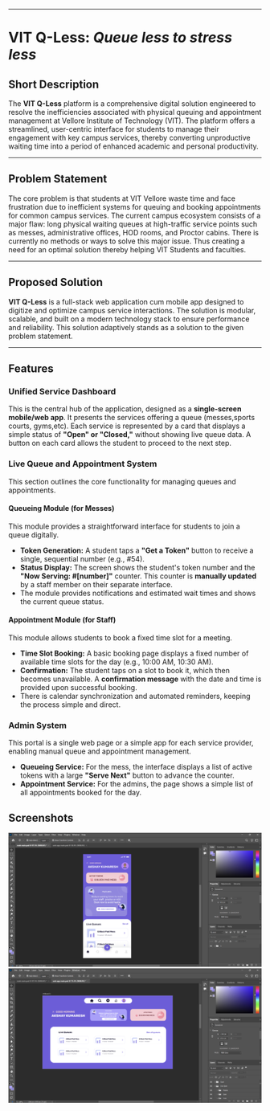 ***

# **VIT Q-Less:** *Queue less to stress less*

## Short Description
The **VIT Q-Less** platform is a comprehensive digital solution engineered to resolve the inefficiencies associated with physical queuing and appointment management at Vellore Institute of Technology (VIT). The platform offers a streamlined, user-centric interface for students to manage their engagement with key campus services, thereby converting unproductive waiting time into a period of enhanced academic and personal productivity.

***

## Problem Statement
The core problem is that students at VIT Vellore waste time and face frustration due to inefficient systems for queuing and booking appointments for common campus services. The current campus ecosystem consists of a major flaw: long physical waiting queues at high-traffic service points such as messes, administrative offices, HOD rooms, and Proctor cabins. There is currently no methods or ways to solve this major issue. Thus creating a need for an optimal solution thereby helping VIT Students and faculties.

***

## Proposed Solution
**VIT Q-Less** is a full-stack web application cum mobile app designed to digitize and optimize campus service interactions. The solution is modular, scalable, and built on a modern technology stack to ensure performance and reliability. This solution adaptively stands as a solution to the given problem statement.

***

## Features

### Unified Service Dashboard
This is the central hub of the application, designed as a **single-screen mobile/web app**. It presents the services offering a queue (messes,sports courts, gyms,etc). Each service is represented by a card that displays a simple status of **"Open" or "Closed,"** without showing live queue data. A button on each card allows the student to proceed to the next step.

### Live Queue and Appointment System
This section outlines the core functionality for managing queues and appointments.

#### Queueing Module (for Messes)
This module provides a straightforward interface for students to join a queue digitally.
* **Token Generation:** A student taps a **"Get a Token"** button to receive a single, sequential number (e.g., #54).
* **Status Display:** The screen shows the student's token number and the **"Now Serving: #[number]"** counter. This counter is **manually updated** by a staff member on their separate interface.
* The module provides notifications and estimated wait times and shows the current queue status.

#### Appointment Module (for Staff)
This module allows students to book a fixed time slot for a meeting.
* **Time Slot Booking:** A basic booking page displays a fixed number of available time slots for the day (e.g., 10:00 AM, 10:30 AM).
* **Confirmation:** The student taps on a slot to book it, which then becomes unavailable. A **confirmation message** with the date and time is provided upon successful booking.
* There is calendar synchronization and automated reminders, keeping the process simple and direct.

### Admin System
This portal is a single web page or a simple app for each service provider, enabling manual queue and appointment management.
* **Queueing Service:** For the mess, the interface displays a list of active tokens with a large **"Serve Next"** button to advance the counter.
* **Appointment Service:** For the admins, the page shows a simple list of all appointments booked for the day.

## Screenshots

![.png](https://github.com/AxonCodez/vitqless/blob/55b24f5b67fd5c41d0753c453555df80dbfc15ee/Screenshot%202025-09-17%20125243.png)
![.png](https://github.com/AxonCodez/vitqless/blob/13ea636312fd8470e55c078da42341e4041c09b5/Screenshot%202025-09-17%20125728.png)
